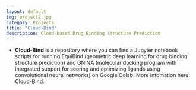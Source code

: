 ```yaml
---
layout: default
img: project2.jpg
category: Projects
title: "Cloud-Bind"
description: Cloud-based Drug Binding Structure Prediction 
---
```


* __Cloud-Bind__ is a repository where you can find a Jupyter notebook scripts for running EquiBind (geometric deep learning for drug binding structure prediction) and GNINA (molecular docking program with integrated support for scoring and optimizing ligands using convolutional neural networks) on Google Colab. More infomation here: [Cloud-Bind](https://github.com/pablo-arantes/Cloud-Bind).

